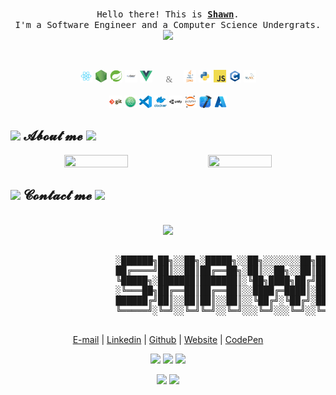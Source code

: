 <!--
 * @Description: 
 * @Logo:                                                               ▄   ▄
 * ░██████╗██╗░░██╗░█████╗░░██╗░░░░░░░██╗███╗░░██╗  ░█████╗░░█████╗░██╗ █▀█▀█
 * ██╔════╝██║░░██║██╔══██╗░██║░░██╗░░██║████╗░██║  ██╔══██╗██╔══██╗██║ █▄█▄█
 * ╚█████╗░███████║███████║░╚██╗████╗██╔╝██╔██╗██║  ██║░░╚═╝███████║██║ ███  ▄▄
 * ░╚═══██╗██╔══██║██╔══██║░░████╔═████║░██║╚████║  ██║░░██╗██╔══██║██║ ████▐█ █
 * ██████╔╝██║░░██║██║░░██║░░╚██╔╝░╚██╔╝░██║░╚███║  ╚█████╔╝██║░░██║██║ ████   █
 * ╚═════╝░╚═╝░░╚═╝╚═╝░░╚═╝░░░╚═╝░░░╚═╝░░╚═╝░░╚══╝  ░╚════╝░╚═╝░░╚═╝╚═╝ ▀▀▀▀▀▀▀
 * @Author: Shawn C
 * Copyright (c) 2022 by Shawn C., All Rights Reserved. 
-->
<body>
<p align="center">
  <br>
  <samp>
    Hello there! This is <b><a rel="nofollow noopener noreferrer" target="_blank" href="https://xiaosanchez.github.io/">Shawn</a></b>.
    <br>I'm a Software Engineer and a Computer Science Undergrats.<br>
</samp>
  <img src="https://media4.giphy.com/media/pt0EKLDJmVvlS/giphy.gif?cid=ecf05e47mccx6hkl826aybijpq3g80yzuvps2qhr8wnaolm0&rid=giphy.gif&ct=g" width="200"/>
</p>
<br>
<p align="center">
                            <code><img height="20" src="https://raw.githubusercontent.com/github/explore/80688e429a7d4ef2fca1e82350fe8e3517d3494d/topics/react/react.png"></code>
                            <code><img height="20" src="https://raw.githubusercontent.com/github/explore/80688e429a7d4ef2fca1e82350fe8e3517d3494d/topics/nodejs/nodejs.png"></code>
                            <code><img height="20" src="https://raw.githubusercontent.com/github/explore/80688e429a7d4ef2fca1e82350fe8e3517d3494d/topics/spring-boot/spring-boot.png"></code>
                            <code><img height="20" src="https://raw.githubusercontent.com/github/explore/80688e429a7d4ef2fca1e82350fe8e3517d3494d/topics/jquery/jquery.png"></code>
                            <code><img height="20" src="https://raw.githubusercontent.com/github/explore/80688e429a7d4ef2fca1e82350fe8e3517d3494d/topics/vue/vue.png"></code> &emsp;
                            <a style="color:grey; font-family: cursive;">&</a>&emsp;
                            <code><img height="20" src="https://raw.githubusercontent.com/github/explore/80688e429a7d4ef2fca1e82350fe8e3517d3494d/topics/java/java.png"></code>
                            <code><img height="20" src="https://raw.githubusercontent.com/github/explore/80688e429a7d4ef2fca1e82350fe8e3517d3494d/topics/python/python.png"></code>
                            <code><img height="20" src="https://raw.githubusercontent.com/github/explore/80688e429a7d4ef2fca1e82350fe8e3517d3494d/topics/javascript/javascript.png"></code>
                            <code><img height="20" src="https://raw.githubusercontent.com/github/explore/80688e429a7d4ef2fca1e82350fe8e3517d3494d/topics/c/c.png"></code>
                            <code><img height="20" src="https://raw.githubusercontent.com/github/explore/80688e429a7d4ef2fca1e82350fe8e3517d3494d/topics/mysql/mysql.png"></code>
                            <br>
                            <br>
                            <code><img height="20" src="https://raw.githubusercontent.com/github/explore/80688e429a7d4ef2fca1e82350fe8e3517d3494d/topics/git/git.png"></code>
                            <code><img height="20" src="https://raw.githubusercontent.com/github/explore/80688e429a7d4ef2fca1e82350fe8e3517d3494d/topics/atom/atom.png"></code>
                            <code><img height="20" src="https://raw.githubusercontent.com/github/explore/80688e429a7d4ef2fca1e82350fe8e3517d3494d/topics/visual-studio-code/visual-studio-code.png"></code>
                            <code><img height="20" src="https://raw.githubusercontent.com/github/explore/80688e429a7d4ef2fca1e82350fe8e3517d3494d/topics/docker/docker.png"></code>
                            <code><img height="20" src="https://raw.githubusercontent.com/github/explore/80688e429a7d4ef2fca1e82350fe8e3517d3494d/topics/unity/unity.png"></code>
                            <code><img height="20" src="https://raw.githubusercontent.com/github/explore/80688e429a7d4ef2fca1e82350fe8e3517d3494d/topics/jupyter-notebook/jupyter-notebook.png"></code>
                            <code><img height="20" src="https://raw.githubusercontent.com/github/explore/80688e429a7d4ef2fca1e82350fe8e3517d3494d/topics/xcode/xcode.png"></code>
                            <code><img height="20" src="https://raw.githubusercontent.com/github/explore/80688e429a7d4ef2fca1e82350fe8e3517d3494d/topics/azure/azure.png"></code>

</p>
<h2 align="left">
<img src="http://pic.962.net/up/2016-8/20168111044246203.gif" height="30px" length="30px">
𝓐𝓫𝓸𝓾𝓽 𝓶𝓮
<img src="http://pic.962.net/up/2016-8/20168111044246203.gif" height="30px" length="30px">
</h2>
    <p align="center">
  <img height="20%" width="45%" src ="https://github-readme-stats.vercel.app/api/top-langs/?username=XiaoSanchez&layout=compact&hide_border=true&theme=onedark&bg_color=00000000&langs_count=6&hide_title=true&hide=jupyter%20notebook,tex,css,scss,javascript,html">
  <img height="20%" width="45%" src ="https://github-readme-stats.vercel.app/api?username=XiaoSanchez&show_icons=true&count_private=true&theme=onedark&hide_border=true&hide=issues,contribs&bg_color=00000000">
  <br>
    </p>
    <h2 align="left">
    <img src="http://pic.962.net/up/2016-8/20168111044246203.gif" height="30px" length="30px">
    𝓒𝓸𝓷𝓽𝓪𝓬𝓽 𝓶𝓮 
    <img src="http://pic.962.net/up/2016-8/20168111044246203.gif" height="30px" length="30px">
    </h2>
    <br>
    <div align="center">
        <img src="https://github.com/SP-XD/SP-XD/blob/main/images/this_page_is.gif?raw=true" width="300" />
    </div>
    <pre>
                                                                                          ▄   ▄
                    ░██████╗██╗░░██╗░█████╗░░██╗░░░░░░░██╗███╗░░██╗  ░█████╗░░█████╗░██╗  █▀█▀█
                    ██╔════╝██║░░██║██╔══██╗░██║░░██╗░░██║████╗░██║  ██╔══██╗██╔══██╗██║  █▄█▄█
                    ╚█████╗░███████║███████║░╚██╗████╗██╔╝██╔██╗██║  ██║░░╚═╝███████║██║  ███  ▄▄
                    ░╚═══██╗██╔══██║██╔══██║░░████╔═████║░██║╚████║  ██║░░██╗██╔══██║██║  ████▐█ █
                    ██████╔╝██║░░██║██║░░██║░░╚██╔╝░╚██╔╝░██║░╚███║  ╚█████╔╝██║░░██║██║  ████   █
                    ╚═════╝░╚═╝░░╚═╝╚═╝░░╚═╝░░░╚═╝░░░╚═╝░░╚═╝░░╚══╝  ░╚════╝░╚═╝░░╚═╝╚═╝  ▀▀▀▀▀▀▀
    </pre>
    <p align="center"><a href="mailto:sfjpidgkmklsgyi@gmail.com">E-mail</a> | <a href="https://www.linkedin.com/in/yongxiang-cai-23a1a5239/">Linkedin</a> | <a href="https://github.com/XiaoSanchez">Github</a> | <a href="http://www.xiao-cheng.site/">Website</a> | <a href="https://codepen.io/Shawn-Cai">CodePen</a></p>
    <p align="center">
        <a href="https://xiaosanchez.github.io/" target="_blank"><img src="https://img.shields.io/website?url=https%3A%2F%2Fxiaosanchez.github.io%2F" /></a>
        <a href="#" target="_blank"><img src="https://img.shields.io/pingpong/status/sp_2e80bc00b6054faeb2b87e2464be337e" /></a>
        <img src="https://img.shields.io/apm/l/vim-mode.svg"/>
    </p>
    <p align="center">
        <a href="https://github.com/XiaoSanchez/XiaoSanchez" target="_blank"><img src="https://img.shields.io/github/followers/XiaoSanchez?style=social" /></a>
        <a href="https://github.com/XiaoSanchez/XiaoSanchez" target="_blank"><img src="https://img.shields.io/github/stars/XiaoSanchez?style=social" /></a>
    </p>
</body>

